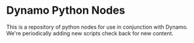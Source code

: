 # Dynamo Python Nodes
This is a repository of python nodes for use in conjunction with Dynamo. We're periodically adding new scripts check back for new content.